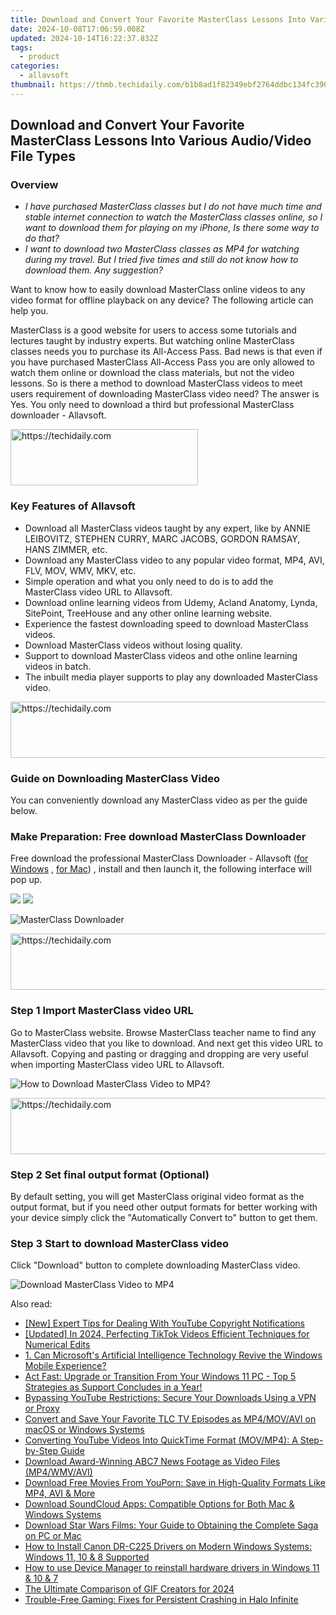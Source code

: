 ```yaml
---
title: Download and Convert Your Favorite MasterClass Lessons Into Various Audio/Video File Types
date: 2024-10-08T17:06:59.008Z
updated: 2024-10-14T16:22:37.832Z
tags:
  - product
categories:
  - allavsoft
thumbnail: https://thmb.techidaily.com/b1b8ad1f82349ebf2764ddbc134fc39036adf7776e409dbc4a59416ae2925dba.jpg
---
```


## Download and Convert Your Favorite MasterClass Lessons Into Various Audio/Video File Types

### Overview

* _I have purchased MasterClass classes but I do not have much time and stable internet connection to watch the MasterClass classes online, so I want to download them for playing on my iPhone, Is there some way to do that?_
* _I want to download two MasterClass classes as MP4 for watching during my travel. But I tried five times and still do not know how to download them. Any suggestion?_

Want to know how to easily download MasterClass online videos to any video format for offline playback on any device? The following article can help you.

MasterClass is a good website for users to access some tutorials and lectures taught by industry experts. But watching online MasterClass classes needs you to purchase its All-Access Pass. Bad news is that even if you have purchased MasterClass All-Access Pass you are only allowed to watch them online or download the class materials, but not the video lessons. So is there a method to download MasterClass videos to meet users requirement of downloading MasterClass video need? The answer is Yes. You only need to download a third but professional MasterClass downloader - Allavsoft.

<!-- affiliate ads begin -->
<a href="https://laganoo.pxf.io/c/5597632/1657395/16446" target="_top" id="1657395">
  <img src="//a.impactradius-go.com/display-ad/16446-1657395" border="0" alt="https://techidaily.com" width="300" height="90"/>
</a>
<img height="0" width="0" src="https://laganoo.pxf.io/i/5597632/1657395/16446" style="position:absolute;visibility:hidden;" border="0" />
<!-- affiliate ads end -->

### Key Features of Allavsoft

* Download all MasterClass videos taught by any expert, like by ANNIE LEIBOVITZ, STEPHEN CURRY, MARC JACOBS, GORDON RAMSAY, HANS ZIMMER, etc.
* Download any MasterClass video to any popular video format, MP4, AVI, FLV, MOV, WMV, MKV, etc.
* Simple operation and what you only need to do is to add the MasterClass video URL to Allavsoft.
* Download online learning videos from Udemy, Acland Anatomy, Lynda, SitePoint, TreeHouse and any other online learning website.
* Experience the fastest downloading speed to download MasterClass videos.
* Download MasterClass videos without losing quality.
* Support to download MasterClass videos and othe online learning videos in batch.
* The inbuilt media player supports to play any downloaded MasterClass video.

<!-- affiliate ads begin -->
<a href="https://unicoeye.pxf.io/c/5597632/2134241/18498" target="_top" id="2134241">
  <img src="//a.impactradius-go.com/display-ad/18498-2134241" border="0" alt="https://techidaily.com" width="728" height="90"/>
</a>
<img height="0" width="0" src="https://unicoeye.pxf.io/i/5597632/2134241/18498" style="position:absolute;visibility:hidden;" border="0" />
<!-- affiliate ads end -->

### Guide on Downloading MasterClass Video

You can conveniently download any MasterClass video as per the guide below.

### Make Preparation: Free download MasterClass Downloader

Free download the professional MasterClass Downloader - Allavsoft ([for Windows](https://tools.techidaily.com/allavsoft/products/) , [for Mac](https://tools.techidaily.com/allavsoft/products/)) , install and then launch it, the following interface will pop up.

[![](https://www.allavsoft.com/how-to/../images/how-to/free-download-win.jpg)](https://tools.techidaily.com/allavsoft/products/) [![](https://www.allavsoft.com/how-to/../images/how-to/free-download-mac.jpg)](https://tools.techidaily.com/allavsoft/products/)

![MasterClass Downloader](https://www.allavsoft.com/how-to/../images/allavsoft/screen-shot-600.jpg)

<!-- affiliate ads begin -->
<a href="https://imp.i357552.net/c/5597632/1006793/11832" target="_top" id="1006793">
  <img src="//a.impactradius-go.com/display-ad/11832-1006793" border="0" alt="https://techidaily.com" width="728" height="90"/>
</a>
<img height="0" width="0" src="https://imp.i357552.net/i/5597632/1006793/11832" style="position:absolute;visibility:hidden;" border="0" />
<!-- affiliate ads end -->

### Step 1 Import MasterClass video URL

Go to MasterClass website. Browse MasterClass teacher name to find any MasterClass video that you like to download. And next get this video URL to Allavsoft. Copying and pasting or dragging and dropping are very useful when importing MasterClass video URL to Allavsoft.

![How to Download MasterClass Video to MP4?](https://www.allavsoft.com/how-to/../images/how-to/download-rtmp-video/download-rtmp-video.jpg)

<!-- affiliate ads begin -->
<a href="https://unicoeye.pxf.io/c/5597632/2134494/18498" target="_top" id="2134494">
  <img src="//a.impactradius-go.com/display-ad/18498-2134494" border="0" alt="https://techidaily.com" width="721" height="90"/>
</a>
<img height="0" width="0" src="https://unicoeye.pxf.io/i/5597632/2134494/18498" style="position:absolute;visibility:hidden;" border="0" />
<!-- affiliate ads end -->

### Step 2 Set final output format (Optional)

By default setting, you will get MasterClass original video format as the output format, but if you need other output formats for better working with your device simply click the "Automatically Convert to" button to get them.

### Step 3 Start to download MasterClass video

Click "Download" button to complete downloading MasterClass video.

![Download MasterClass Video to MP4](https://www.allavsoft.com/how-to/../images/how-to/download-masterclass-videos.png)

<ins class="adsbygoogle"
     style="display:block"
     data-ad-format="autorelaxed"
     data-ad-client="ca-pub-7571918770474297"
     data-ad-slot="1223367746"></ins>

<ins class="adsbygoogle"
     style="display:block"
     data-ad-client="ca-pub-7571918770474297"
     data-ad-slot="8358498916"
     data-ad-format="auto"
     data-full-width-responsive="true"></ins>

<span class="atpl-alsoreadstyle">Also read:</span>
<div><ul>
<li><a href="https://youtube-help.techidaily.com/new-expert-tips-for-dealing-with-youtube-copyright-notifications/"><u>[New] Expert Tips for Dealing With YouTube Copyright Notifications</u></a></li>
<li><a href="https://fox-boxes.techidaily.com/updated-in-2024-perfecting-tiktok-videos-efficient-techniques-for-numerical-edits/"><u>[Updated] In 2024, Perfecting TikTok Videos Efficient Techniques for Numerical Edits</u></a></li>
<li><a href="https://tech-revival.techidaily.com/1-can-microsofts-artificial-intelligence-technology-revive-the-windows-mobile-experience/"><u>1. Can Microsoft's Artificial Intelligence Technology Revive the Windows Mobile Experience?</u></a></li>
<li><a href="https://app-tips.techidaily.com/act-fast-upgrade-or-transition-from-your-windows-11-pc-top-5-strategies-as-support-concludes-in-a-year/"><u>Act Fast: Upgrade or Transition From Your Windows 11 PC - Top 5 Strategies as Support Concludes in a Year!</u></a></li>
<li><a href="https://win-reviews.techidaily.com/bypassing-youtube-restrictions-secure-your-downloads-using-a-vpn-or-proxy/"><u>Bypassing YouTube Restrictions: Secure Your Downloads Using a VPN or Proxy</u></a></li>
<li><a href="https://win-reviews.techidaily.com/convert-and-save-your-favorite-tlc-tv-episodes-as-mp4movavi-on-macos-or-windows-systems/"><u>Convert and Save Your Favorite TLC TV Episodes as MP4/MOV/AVI on macOS or Windows Systems</u></a></li>
<li><a href="https://win-reviews.techidaily.com/converting-youtube-videos-into-quicktime-format-movmp4-a-step-by-step-guide/"><u>Converting YouTube Videos Into QuickTime Format (MOV/MP4): A Step-by-Step Guide</u></a></li>
<li><a href="https://win-reviews.techidaily.com/download-award-winning-abc7-news-footage-as-video-files-mp4wmvavi/"><u>Download Award-Winning ABC7 News Footage as Video Files (MP4/WMV/AVI)</u></a></li>
<li><a href="https://win-reviews.techidaily.com/download-free-movies-from-youporn-save-in-high-quality-formats-like-mp4-avi-and-more/"><u>Download Free Movies From YouPorn: Save in High-Quality Formats Like MP4, AVI & More</u></a></li>
<li><a href="https://win-reviews.techidaily.com/download-soundcloud-apps-compatible-options-for-both-mac-and-windows-systems/"><u>Download SoundCloud Apps: Compatible Options for Both Mac & Windows Systems</u></a></li>
<li><a href="https://win-reviews.techidaily.com/download-star-wars-films-your-guide-to-obtaining-the-complete-saga-on-pc-or-mac/"><u>Download Star Wars Films: Your Guide to Obtaining the Complete Saga on PC or Mac</u></a></li>
<li><a href="https://win-amazing.techidaily.com/how-to-install-canon-dr-c225-drivers-on-modern-windows-systems-windows-11-10-and-8-supported/"><u>How to Install Canon DR-C225 Drivers on Modern Windows Systems: Windows 11, 10 & 8 Supported</u></a></li>
<li><a href="https://review-topics.techidaily.com/how-to-use-device-manager-to-reinstall-hardware-drivers-in-windows-11-and-10-and-7-by-drivereasy-guide/"><u>How to use Device Manager to reinstall hardware drivers in Windows 11 & 10 & 7</u></a></li>
<li><a href="https://youtube-data.techidaily.com/ltimate-comparison-of-gif-creators-for-2024/"><u>The Ultimate Comparison of GIF Creators for 2024</u></a></li>
<li><a href="https://program-issues.techidaily.com/trouble-free-gaming-fixes-for-persistent-crashing-in-halo-infinite/"><u>Trouble-Free Gaming: Fixes for Persistent Crashing in Halo Infinite</u></a></li>
</ul></div>

